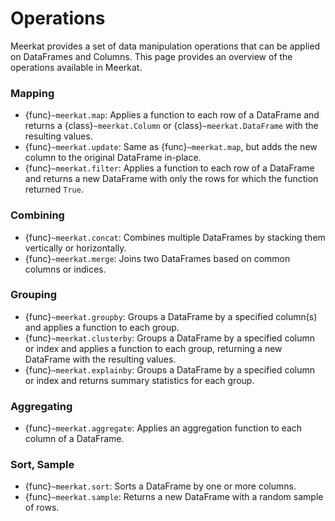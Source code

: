 
# Operations

Meerkat provides a set of data manipulation operations that can be applied on DataFrames and Columns. This page provides an overview of the operations available in Meerkat. 


### Mapping
- {func}`~meerkat.map`: Applies a function to each row of a DataFrame and returns a {class}`~meerkat.Column` or {class}`~meerkat.DataFrame` with the resulting values.
- {func}`~meerkat.update`: Same as {func}`~meerkat.map`, but adds the new column to the original DataFrame in-place. 
- {func}`~meerkat.filter`: Applies a function to each row of a DataFrame and returns a new DataFrame with only the rows for which the function returned `True`.

### Combining
- {func}`~meerkat.concat`: Combines multiple DataFrames by stacking them vertically or horizontally.
- {func}`~meerkat.merge`: Joins two DataFrames based on common columns or indices.

### Grouping
- {func}`~meerkat.groupby`: Groups a DataFrame by a specified column(s) and applies a function to each group.
- {func}`~meerkat.clusterby`: Groups a DataFrame by a specified column or index and applies a function to each group, returning a new DataFrame with the resulting values.
- {func}`~meerkat.explainby`: Groups a DataFrame by a specified column or index and returns summary statistics for each group.

### Aggregating
- {func}`~meerkat.aggregate`: Applies an aggregation function to each column of a DataFrame. 

### Sort, Sample
- {func}`~meerkat.sort`: Sorts a DataFrame by one or more columns.
- {func}`~meerkat.sample`: Returns a new DataFrame with a random sample of rows.